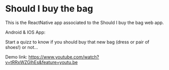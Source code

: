 # Should I buy the bag

This is the ReactNative app associated to the Should I buy the bag web app.


Android & IOS App:

Start a quizz to know if you should buy that new bag (dress or pair of shoes!) or not...


Demo link: https://www.youtube.com/watch?v=tRRxWZGlhEs&feature=youtu.be

